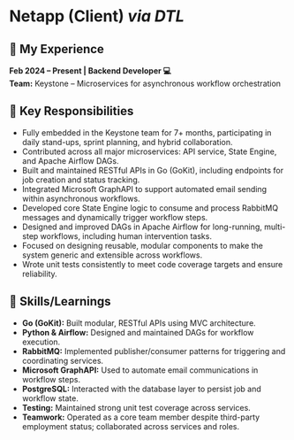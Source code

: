 # Netapp (Client) _via DTL_
## 💼 My Experience  
**Feb 2024 – Present | Backend Developer 💻**  
**Team:** Keystone – Microservices for asynchronous workflow orchestration

## 🔑 Key Responsibilities  
- Fully embedded in the Keystone team for 7+ months, participating in daily stand-ups, sprint planning, and hybrid collaboration.  
- Contributed across all major microservices: API service, State Engine, and Apache Airflow DAGs.  
- Built and maintained RESTful APIs in Go (GoKit), including endpoints for job creation and status tracking.  
- Integrated Microsoft GraphAPI to support automated email sending within asynchronous workflows.  
- Developed core State Engine logic to consume and process RabbitMQ messages and dynamically trigger workflow steps.  
- Designed and improved DAGs in Apache Airflow for long-running, multi-step workflows, including human intervention tasks.  
- Focused on designing reusable, modular components to make the system generic and extensible across workflows.  
- Wrote unit tests consistently to meet code coverage targets and ensure reliability.

## 🧠 Skills/Learnings  
- **Go (GoKit):** Built modular, RESTful APIs using MVC architecture.  
- **Python & Airflow:** Designed and maintained DAGs for workflow execution.  
- **RabbitMQ:** Implemented publisher/consumer patterns for triggering and coordinating services.  
- **Microsoft GraphAPI:** Used to automate email communications in workflow steps.  
- **PostgreSQL:** Interacted with the database layer to persist job and workflow state.  
- **Testing:** Maintained strong unit test coverage across services.  
- **Teamwork:** Operated as a core team member despite third-party employment status; collaborated across services and roles.  

